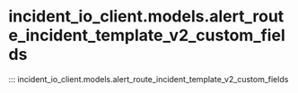 # incident_io_client.models.alert_route_incident_template_v2_custom_fields

::: incident_io_client.models.alert_route_incident_template_v2_custom_fields
